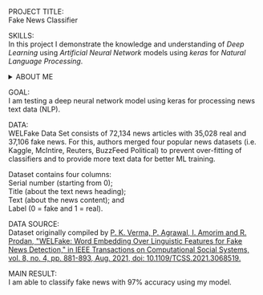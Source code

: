 PROJECT TITLE:<br>
Fake News Classifier

SKILLS:<br>
In this project I demonstrate the knowledge and understanding of *Deep Learning* using *Artificial Neural Network* models using *keras* for *Natural Language Processing*. 

<details>
<summary>ABOUT ME</summary>
I am Arsh Singh, my PhD is in Applied Microeconomics, and I am interested in applied data science.
</details>

GOAL:<br>
I am testing a deep neural network model using keras for processing news text data (NLP).

DATA:<br>
WELFake Data Set consists of 72,134 news articles with 35,028 real and 37,106 fake news. For this, authors merged four popular news datasets (i.e. Kaggle, McIntire, Reuters, BuzzFeed Political) to prevent over-fitting of classifiers and to provide more text data for better ML training. <br>

  Dataset contains four columns:<br> 
  Serial number (starting from 0);<br> 
  Title (about the text news heading);<br> 
  Text (about the news content); and <br>
  Label (0 = fake and 1 = real).<br>


DATA SOURCE:<br>
Dataset originally compiled by <a href="https://ieeexplore.ieee.org/document/9395133">P. K. Verma, P. Agrawal, I. Amorim and R. Prodan, "WELFake: Word Embedding Over Linguistic Features for Fake News Detection," in IEEE Transactions on Computational Social Systems, vol. 8, no. 4, pp. 881-893, Aug. 2021, doi: 10.1109/TCSS.2021.3068519.</a>
 

MAIN RESULT:<br>
I am able to classify fake news with 97% accuracy using my model.


